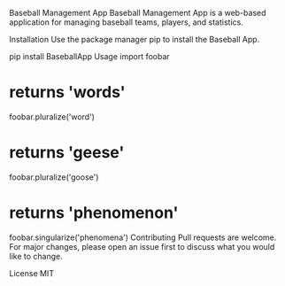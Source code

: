 Baseball Management App
Baseball Management App is a web-based application for managing baseball teams, players, and statistics.

Installation
Use the package manager pip to install the Baseball App.

pip install BaseballApp
Usage
import foobar

# returns 'words'
foobar.pluralize('word')

# returns 'geese'
foobar.pluralize('goose')

# returns 'phenomenon'
foobar.singularize('phenomena')
Contributing
Pull requests are welcome. For major changes, please open an issue first to discuss what you would like to change.

License
MIT